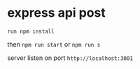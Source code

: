 # express api post

`run npm install`

then `npm run start` or `npm run s`

server listen on port `http://localhost:3001`
